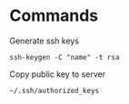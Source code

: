 # Commands

Generate ssh keys

````
ssh-keygen -C "name" -t rsa
````

Copy public key to server

````
~/.ssh/authorized_keys
````



